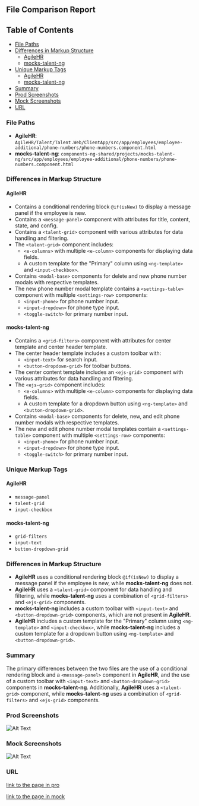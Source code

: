 ## File Comparison Report

## Table of Contents

- [File Paths](#file-paths)
- [Differences in Markup Structure](#differences-in-markup-structure)
  - [AgileHR](#agilehr)
  - [mocks-talent-ng](#mocks-talent-ng)
- [Unique Markup Tags](#unique-markup-tags)
  - [AgileHR](#agilehr-1)
  - [mocks-talent-ng](#mocks-talent-ng-1)
- [Summary](#summary)
- [Prod Screenshots](#prod-screenshots)
- [Mock Screenshots](#mock-screenshots)
- [URL](#url)

### File Paths

- **AgileHR**: `AgileHR/Talent/Talent.Web/ClientApp/src/app/employees/employee-additional/phone-numbers/phone-numbers.component.html`
- **mocks-talent-ng**: `components-ng-shared/projects/mocks-talent-ng/src/app/employees/employee-additional/phone-numbers/phone-numbers.component.html`

### Differences in Markup Structure

#### AgileHR

- Contains a conditional rendering block `@if(isNew)` to display a message panel if the employee is new.
- Contains a `<message-panel>` component with attributes for title, content, state, and config.
- Contains a `<talent-grid>` component with various attributes for data handling and filtering.
- The `<talent-grid>` component includes:
  - `<e-columns>` with multiple `<e-column>` components for displaying data fields.
  - A custom template for the "Primary" column using `<ng-template>` and `<input-checkbox>`.
- Contains `<modal-base>` components for delete and new phone number modals with respective templates.
- The new phone number modal template contains a `<settings-table>` component with multiple `<settings-row>` components:
  - `<input-phone>` for phone number input.
  - `<input-dropdown>` for phone type input.
  - `<toggle-switch>` for primary number input.

#### mocks-talent-ng

- Contains a `<grid-filters>` component with attributes for center template and center header template.
- The center header template includes a custom toolbar with:
  - `<input-text>` for search input.
  - `<button-dropdown-grid>` for toolbar buttons.
- The center content template includes an `<ejs-grid>` component with various attributes for data handling and filtering.
- The `<ejs-grid>` component includes:
  - `<e-columns>` with multiple `<e-column>` components for displaying data fields.
  - A custom template for a dropdown button using `<ng-template>` and `<button-dropdown-grid>`.
- Contains `<modal-base>` components for delete, new, and edit phone number modals with respective templates.
- The new and edit phone number modal templates contain a `<settings-table>` component with multiple `<settings-row>` components:
  - `<input-phone>` for phone number input.
  - `<input-dropdown>` for phone type input.
  - `<toggle-switch>` for primary number input.

### Unique Markup Tags

#### AgileHR

- `message-panel`
- `talent-grid`
- `input-checkbox`

#### mocks-talent-ng

- `grid-filters`
- `input-text`
- `button-dropdown-grid`

### Differences in Markup Structure

- **AgileHR** uses a conditional rendering block `@if(isNew)` to display a message panel if the employee is new, while **mocks-talent-ng** does not.
- **AgileHR** uses a `<talent-grid>` component for data handling and filtering, while **mocks-talent-ng** uses a combination of `<grid-filters>` and `<ejs-grid>` components.
- **mocks-talent-ng** includes a custom toolbar with `<input-text>` and `<button-dropdown-grid>` components, which are not present in **AgileHR**.
- **AgileHR** includes a custom template for the "Primary" column using `<ng-template>` and `<input-checkbox>`, while **mocks-talent-ng** includes a custom template for a dropdown button using `<ng-template>` and `<button-dropdown-grid>`.

### Summary

The primary differences between the two files are the use of a conditional rendering block and a `<message-panel>` component in **AgileHR**, and the use of a custom toolbar with `<input-text>` and `<button-dropdown-grid>` components in **mocks-talent-ng**. Additionally, **AgileHR** uses a `<talent-grid>` component, while **mocks-talent-ng** uses a combination of `<grid-filters>` and `<ejs-grid>` components.

### Prod Screenshots

![Alt Text](/path/to/img.jpg)

### Mock Screenshots

![Alt Text](/path/to/img.jpg)

### URL

[link to the page in pro](https://www.example.com)

[link to the page in mock](https://www.example.com)
